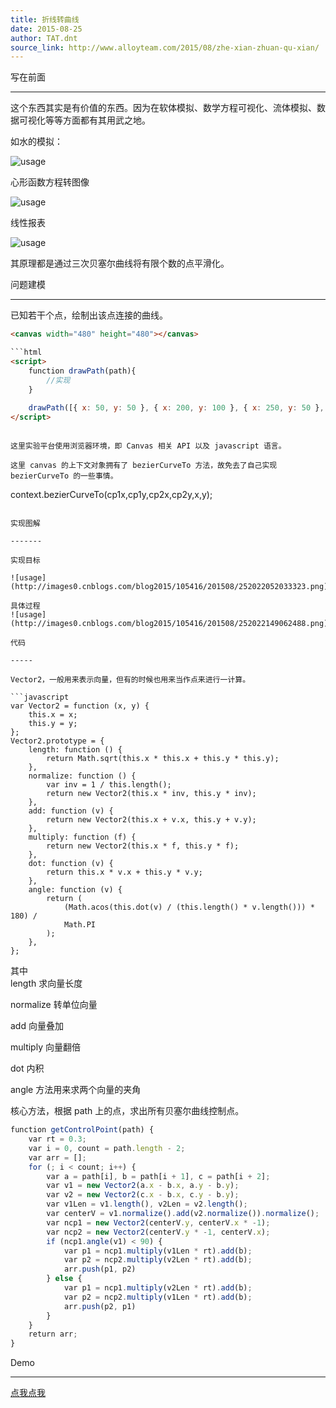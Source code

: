 ```yaml
---
title: 折线转曲线
date: 2015-08-25
author: TAT.dnt
source_link: http://www.alloyteam.com/2015/08/zhe-xian-zhuan-qu-xian/
---
```


<!-- {% raw %} - for jekyll -->

写在前面  

* * *

这个东西其实是有价值的东西。因为在软体模拟、数学方程可视化、流体模拟、数据可视化等等方面都有其用武之地。

如水的模拟：

![usage](http://images0.cnblogs.com/blog2015/105416/201508/251939571561058.png)

心形函数方程转图像

![usage](http://images0.cnblogs.com/blog2015/105416/201508/251940011098732.png)

线性报表

![usage](http://images0.cnblogs.com/blog2015/105416/201508/251939511257781.png)

其原理都是通过三次贝塞尔曲线将有限个数的点平滑化。

问题建模  

* * *

已知若干个点，绘制出该点连接的曲线。

````html
​<canvas width="480" height="480"></canvas> 

```html
<script> 
    function drawPath(path){ 
        //实现 
    } 
 
    drawPath([{ x: 50, y: 50 }, { x: 200, y: 100 }, { x: 250, y: 50 }, { x: 350, y: 150 }, { x: 370, y: 100 }, { x: 570, y: 200 }]) 
</script>
````

```

这里实验平台使用浏览器环境，即 Canvas 相关 API 以及 javascript 语言。

这里 canvas 的上下文对象拥有了 bezierCurveTo 方法，故免去了自己实现 bezierCurveTo 的一些事情。

```

​context.bezierCurveTo(cp1x,cp1y,cp2x,cp2y,x,y);

````

实现图解  

-------

实现目标

![usage](http://images0.cnblogs.com/blog2015/105416/201508/252022052033323.png)

具体过程  
![usage](http://images0.cnblogs.com/blog2015/105416/201508/252022149062488.png)

代码  

-----

Vector2，一般用来表示向量，但有的时候也用来当作点来进行一计算。

```javascript
var Vector2 = function (x, y) {
    this.x = x;
    this.y = y;
};
Vector2.prototype = {
    length: function () {
        return Math.sqrt(this.x * this.x + this.y * this.y);
    },
    normalize: function () {
        var inv = 1 / this.length();
        return new Vector2(this.x * inv, this.y * inv);
    },
    add: function (v) {
        return new Vector2(this.x + v.x, this.y + v.y);
    },
    multiply: function (f) {
        return new Vector2(this.x * f, this.y * f);
    },
    dot: function (v) {
        return this.x * v.x + this.y * v.y;
    },
    angle: function (v) {
        return (
            (Math.acos(this.dot(v) / (this.length() * v.length())) * 180) /
            Math.PI
        );
    },
};
````

其中  
length 求向量长度

normalize 转单位向量

add 向量叠加

multiply 向量翻倍

dot 内积

angle 方法用来求两个向量的夹角

核心方法，根据 path 上的点，求出所有贝塞尔曲线控制点。

```javascript
​function getControlPoint(path) { 
    var rt = 0.3; 
    var i = 0, count = path.length - 2; 
    var arr = []; 
    for (; i < count; i++) { 
        var a = path[i], b = path[i + 1], c = path[i + 2]; 
        var v1 = new Vector2(a.x - b.x, a.y - b.y); 
        var v2 = new Vector2(c.x - b.x, c.y - b.y); 
        var v1Len = v1.length(), v2Len = v2.length(); 
        var centerV = v1.normalize().add(v2.normalize()).normalize(); 
        var ncp1 = new Vector2(centerV.y, centerV.x * -1); 
        var ncp2 = new Vector2(centerV.y * -1, centerV.x); 
        if (ncp1.angle(v1) < 90) { 
            var p1 = ncp1.multiply(v1Len * rt).add(b); 
            var p2 = ncp2.multiply(v2Len * rt).add(b); 
            arr.push(p1, p2) 
        } else { 
            var p1 = ncp1.multiply(v2Len * rt).add(b); 
            var p2 = ncp2.multiply(v1Len * rt).add(b); 
            arr.push(p2, p1) 
        } 
    } 
    return arr; 
}
```

Demo  

* * *

[点我点我](http://kmdjs.github.io/sm/)


<!-- {% endraw %} - for jekyll -->